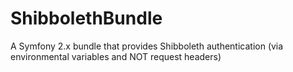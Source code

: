 ShibbolethBundle
================

A Symfony 2.x bundle that provides Shibboleth authentication (via environmental variables and NOT request headers)
